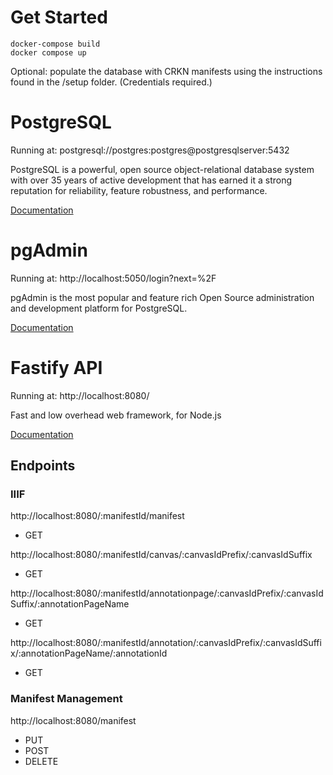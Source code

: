 # Get Started
```
docker-compose build
docker compose up
```
Optional: populate the database with CRKN manifests using the instructions found in the /setup folder. (Credentials required.)

# PostgreSQL
Running at: postgresql://postgres:postgres@postgresqlserver:5432

PostgreSQL is a powerful, open source object-relational database system with over 35 years of active development that has earned it a strong reputation for reliability, feature robustness, and performance.

[Documentation](https://www.postgresql.org/docs/current/)

# pgAdmin
Running at: http://localhost:5050/login?next=%2F

pgAdmin is the most popular and feature rich Open Source administration and development platform for PostgreSQL.

[Documentation](https://www.pgadmin.org/docs/pgadmin4/7.6/index.html)

# Fastify API
Running at: http://localhost:8080/

Fast and low overhead web framework, for Node.js

[Documentation](https://fastify.dev/docs/latest/)

## Endpoints

### IIIF
http://localhost:8080/:manifestId/manifest
- GET

http://localhost:8080/:manifestId/canvas/:canvasIdPrefix/:canvasIdSuffix
- GET

http://localhost:8080/:manifestId/annotationpage/:canvasIdPrefix/:canvasIdSuffix/:annotationPageName
- GET

http://localhost:8080/:manifestId/annotation/:canvasIdPrefix/:canvasIdSuffix/:annotationPageName/:annotationId
- GET

### Manifest Management
http://localhost:8080/manifest
- PUT
- POST
- DELETE
